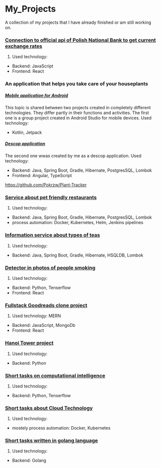 # My_Projects
A collection of my projects that I have already finished or am still working on. 


### [Connection to official api of Polish National Bank to get current exchange rates](https://github.com/MartynaKaczmarczyk/MeetDynatraceProjects)

1. Used technology:

- Backend: JavaScript
- Frontend: React
  
    
### An application that helps you take care of your houseplants

##### [Mobile application for Android](https://github.com/Pokrzw/Plant-Tracker)
This topic is shared between two projects created in completely different technologies. They differ partly in their functions and activities. The first one is a group project created in Android Studio for mobile devices. Used technology:

- Kotlin, Jetpack

##### [Descop application](https://github.com/MartynaKaczmarczyk/Project_Frontend2)
The second one wwas created by me as a descop application. Used technology:

- Backend: Java, Spring Boot, Gradle, Hibernate, PostgresSQL, Lombok
- Frontend: Angular, TypeScript



https://github.com/Pokrzw/Plant-Tracker
  
### [Service about pet friendly restaurants](https://github.com/MartynaKaczmarczyk/pet_friendly_restaurants)


1. Used technology:

- Backend: Java, Spring Boot, Gradle, Hibernate, PostgresSQL, Lombok
- process automation: Docker, Kubernetes, Helm, Jenkins pipelines

  
### [Information service about types of teas](https://github.com/MartynaKaczmarczyk/Tea_service)

1. Used technology:

- Backend: Java, Spring Boot, Gradle, Hibernate, HSQLDB, Lombok


### [Detector in photos of people smoking](https://github.com/MartynaKaczmarczyk/Int_Obliczeniowa_projekt01)

1. Used technology:

- Backend: Python, Tenserflow
- Frontend: React

  
### [Fullstack Goodreads clone project](https://github.com/MartynaKaczmarczyk/Goodreads_clone?tab=readme-ov-file)

1. Used technology: MERN

- Backend: JavaScript, MongoDb
- Frontend: React


### [Hanoi Tower project](https://gitlab.com/Martyna_Kaczmarczyk/wstep_do_programowania)

1. Used technology:

- Backend: Python


### [Short tasks on computational intelligence](https://github.com/MartynaKaczmarczyk/Inteligencja_obliczeniowa)

1. Used technology:

- Backend: Python, Tenserflow

### [Short tasks about Cloud Technology](https://gitlab.com/Martyna_Kaczmarczyk/technologie-chmurowe)

1. Used technology:

- mostely process automation: Docker, Kubernetes
  
### [Short tasks written in golang language](https://gitlab.com/Martyna_Kaczmarczyk/golang)

1. Used technology:

- Backend: Golang





